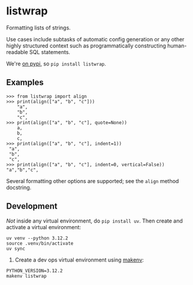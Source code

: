 # listwrap

Formatting lists of strings.

Use cases include subtasks of automatic config generation or any other highly structured context such as programmatically constructing human-readable SQL statements.

We're [on pypi](https://pypi.org/project/listwrap/), so `pip install listwrap`.

## Examples

```
>>> from listwrap import align
>>> print(align(["a", "b", "c"]))
    "a",
    "b",
    "c",
>>> print(align(["a", "b", "c"], quote=None))
    a,
    b,
    c,
>>> print(align(["a", "b", "c"], indent=1))
 "a",
 "b",
 "c",
>>> print(align(["a", "b", "c"], indent=0, vertical=False))
"a","b","c",
```
Several formatting other options are supported; see the `align` method docstring.

## Development

*Not* inside any virtual environment, do `pip install uv`. Then create and activate a virtual environment:
```
uv venv --python 3.12.2
source .venv/bin/activate
uv sync
```

1. Create a dev ops virtual environment using [makenv](https://gist.github.com/zkurtz/eabd6fef97ee7ef3d3a45bf2cc45c6bf):
```
PYTHON_VERSION=3.12.2
makenv listwrap
```
